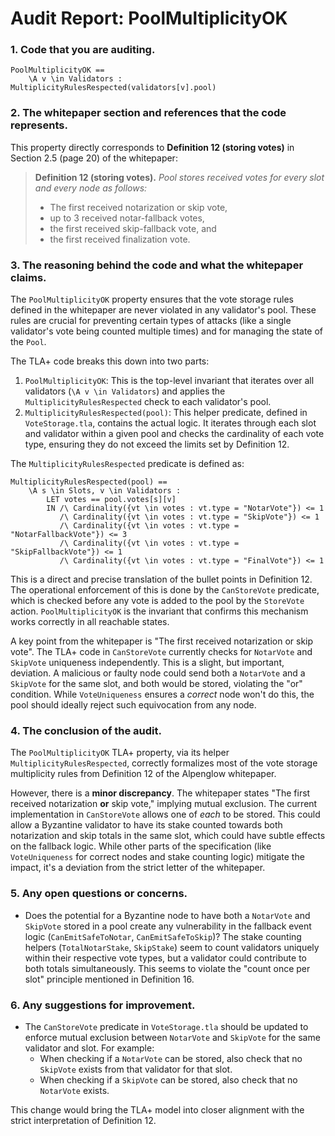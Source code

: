 # Audit Report: PoolMultiplicityOK

### 1. Code that you are auditing.
```tla
PoolMultiplicityOK ==
    \A v \in Validators : MultiplicityRulesRespected(validators[v].pool)
```

### 2. The whitepaper section and references that the code represents.

This property directly corresponds to **Definition 12 (storing votes)** in Section 2.5 (page 20) of the whitepaper:

> **Definition 12 (storing votes).** *Pool stores received votes for every slot and every node as follows:*
>
> * The first received notarization or skip vote,
> * up to 3 received notar-fallback votes,
> * the first received skip-fallback vote, and
> * the first received finalization vote.

### 3. The reasoning behind the code and what the whitepaper claims.

The `PoolMultiplicityOK` property ensures that the vote storage rules defined in the whitepaper are never violated in any validator's pool. These rules are crucial for preventing certain types of attacks (like a single validator's vote being counted multiple times) and for managing the state of the `Pool`.

The TLA+ code breaks this down into two parts:
1.  `PoolMultiplicityOK`: This is the top-level invariant that iterates over all validators (`\A v \in Validators`) and applies the `MultiplicityRulesRespected` check to each validator's pool.
2.  `MultiplicityRulesRespected(pool)`: This helper predicate, defined in `VoteStorage.tla`, contains the actual logic. It iterates through each slot and validator within a given pool and checks the cardinality of each vote type, ensuring they do not exceed the limits set by Definition 12.

The `MultiplicityRulesRespected` predicate is defined as:
```tla
MultiplicityRulesRespected(pool) ==
    \A s \in Slots, v \in Validators :
        LET votes == pool.votes[s][v]
        IN /\ Cardinality({vt \in votes : vt.type = "NotarVote"}) <= 1
           /\ Cardinality({vt \in votes : vt.type = "SkipVote"}) <= 1
           /\ Cardinality({vt \in votes : vt.type = "NotarFallbackVote"}) <= 3
           /\ Cardinality({vt \in votes : vt.type = "SkipFallbackVote"}) <= 1
           /\ Cardinality({vt \in votes : vt.type = "FinalVote"}) <= 1
```
This is a direct and precise translation of the bullet points in Definition 12. The operational enforcement of this is done by the `CanStoreVote` predicate, which is checked before any vote is added to the pool by the `StoreVote` action. `PoolMultiplicityOK` is the invariant that confirms this mechanism works correctly in all reachable states.

A key point from the whitepaper is "The first received notarization or skip vote". The TLA+ code in `CanStoreVote` currently checks for `NotarVote` and `SkipVote` uniqueness independently. This is a slight, but important, deviation. A malicious or faulty node could send both a `NotarVote` and a `SkipVote` for the same slot, and both would be stored, violating the "or" condition. While `VoteUniqueness` ensures a *correct* node won't do this, the pool should ideally reject such equivocation from any node.

### 4. The conclusion of the audit.

The `PoolMultiplicityOK` TLA+ property, via its helper `MultiplicityRulesRespected`, correctly formalizes most of the vote storage multiplicity rules from Definition 12 of the Alpenglow whitepaper.

However, there is a **minor discrepancy**. The whitepaper states "The first received notarization **or** skip vote," implying mutual exclusion. The current implementation in `CanStoreVote` allows one of *each* to be stored. This could allow a Byzantine validator to have its stake counted towards both notarization and skip totals in the same slot, which could have subtle effects on the fallback logic. While other parts of the specification (like `VoteUniqueness` for correct nodes and stake counting logic) mitigate the impact, it's a deviation from the strict letter of the whitepaper.

### 5. Any open questions or concerns.

*   Does the potential for a Byzantine node to have both a `NotarVote` and `SkipVote` stored in a pool create any vulnerability in the fallback event logic (`CanEmitSafeToNotar`, `CanEmitSafeToSkip`)? The stake counting helpers (`TotalNotarStake`, `SkipStake`) seem to count validators uniquely within their respective vote types, but a validator could contribute to both totals simultaneously. This seems to violate the "count once per slot" principle mentioned in Definition 16.

### 6. Any suggestions for improvement.

*   The `CanStoreVote` predicate in `VoteStorage.tla` should be updated to enforce mutual exclusion between `NotarVote` and `SkipVote` for the same validator and slot. For example:
    *   When checking if a `NotarVote` can be stored, also check that no `SkipVote` exists from that validator for that slot.
    *   When checking if a `SkipVote` can be stored, also check that no `NotarVote` exists.

This change would bring the TLA+ model into closer alignment with the strict interpretation of Definition 12.
